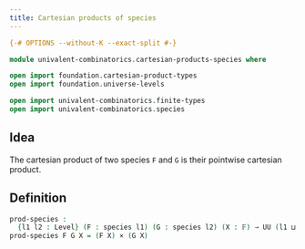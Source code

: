 ```yaml
---
title: Cartesian products of species
---
```


```agda
{-# OPTIONS --without-K --exact-split #-}

module univalent-combinatorics.cartesian-products-species where

open import foundation.cartesian-product-types 
open import foundation.universe-levels

open import univalent-combinatorics.finite-types
open import univalent-combinatorics.species
```

## Idea

The cartesian product of two species `F` and `G` is their pointwise cartesian product.


## Definition

```agda 
prod-species :
  {l1 l2 : Level} (F : species l1) (G : species l2) (X : 𝔽) → UU (l1 ⊔ l2)
prod-species F G X = (F X) × (G X)
``` 
